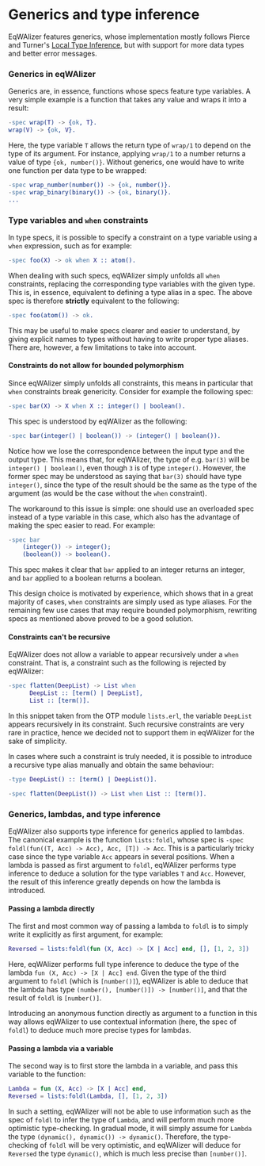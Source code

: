 # Generics and type inference

EqWAlizer features generics, whose implementation mostly follows Pierce and Turner's
[Local Type Inference](https://www.cis.upenn.edu/~bcpierce/papers/lti-toplas.pdf),
but with support for more data types and better error messages.


### Generics in eqWAlizer

Generics are, in essence, functions whose specs feature type variables. A very
simple example is a function that takes any value and wraps it into a result:
```Erlang
-spec wrap(T) -> {ok, T}.
wrap(V) -> {ok, V}.
```
Here, the type variable `T` allows the return type of `wrap/1` to depend on the
type of its argument. For instance, applying `wrap/1` to a number returns
a value of type `{ok, number()}`. Without generics, one would have to write
one function per data type to be wrapped:
```Erlang
-spec wrap_number(number()) -> {ok, number()}.
-spec wrap_binary(binary()) -> {ok, binary()}.
...
```


### Type variables and `when` constraints

In type specs, it is possible to specify a constraint on a type variable using
a `when` expression, such as for example:
```Erlang
-spec foo(X) -> ok when X :: atom().
```
When dealing with such specs, eqWAlizer simply unfolds all `when` constraints,
replacing the corresponding type variables with the given type. This is, in
essence, equivalent to defining a type alias in a spec. The above spec is
therefore **strictly** equivalent to the following:
```Erlang
-spec foo(atom()) -> ok.
```
This may be useful to make specs clearer and easier to understand, by giving
explicit names to types without having to write proper type aliases. There are,
however, a few limitations to take into account.

#### Constraints do not allow for bounded polymorphism

Since eqWAlizer simply unfolds all constraints, this means in particular that
`when` constraints break genericity. Consider for example the following spec:
```Erlang
-spec bar(X) -> X when X :: integer() | boolean().
```
This spec is understood by eqWAlizer as the following:
```Erlang
-spec bar(integer() | boolean()) -> (integer() | boolean()).
```
Notice how we lose the correspondence between the input type and the output type.
This means that, for eqWAlizer, the type of e.g. `bar(3)` will be
`integer() | boolean()`, even though `3` is of type `integer()`. However, the
former spec may be understood as saying that `bar(3)` should have type `integer()`,
since the type of the result should be the same as the type of the argument
(as would be the case without the `when` constraint).

The workaround to this issue is simple: one should use an overloaded spec instead
of a type variable in this case, which also has the advantage of making the spec
easier to read. For example:
```Erlang
-spec bar
    (integer()) -> integer();
    (boolean()) -> boolean().
```
This spec makes it clear that `bar` applied to an integer returns an integer, and
`bar` applied to a boolean returns a boolean.

This design choice is motivated by experience, which shows that in a great majority
of cases, `when` constraints are simply used as type aliases. For the remaining few
use cases that may require bounded polymorphism, rewriting specs as mentioned above
proved to be a good solution.

#### Constraints can't be recursive

EqWAlizer does not allow a variable to appear recursively under a `when` constraint.
That is, a constraint such as the following is rejected by eqWAlizer:
```Erlang
-spec flatten(DeepList) -> List when
      DeepList :: [term() | DeepList],
      List :: [term()].
```
In this snippet taken from the OTP module `lists.erl`, the variable `DeepList` appears
recursively in its constraint. Such recursive constraints are very rare in practice,
hence we decided not to support them in eqWAlizer for the sake of simplicity.

In cases where such a constraint is truly needed, it is possible to introduce a
recursive type alias manually and obtain the same behaviour:
```Erlang
-type DeepList() :: [term() | DeepList()].

-spec flatten(DeepList()) -> List when List :: [term()].
```


### Generics, lambdas, and type inference

EqWAlizer also supports type inference for generics applied to lambdas.
The canonical example is the function `lists:foldl`, whose spec is
`-spec foldl(fun((T, Acc) -> Acc), Acc, [T]) -> Acc`. This is a particularly
tricky case since the type variable `Acc` appears in several positions.
When a lambda is passed as first argument to `foldl`, eqWAlizer performs type
inference to deduce a solution for the type variables `T` and `Acc`. However,
the result of this inference greatly depends on how the lambda is introduced.

#### Passing a lambda directly

The first and most common way of passing a lambda to `foldl` is to simply
write it explicitly as first argument, for example:
```Erlang
Reversed = lists:foldl(fun (X, Acc) -> [X | Acc] end, [], [1, 2, 3])
```
Here, eqWAlizer performs full type inference to deduce the type of the
lambda `fun (X, Acc) -> [X | Acc] end`. Given the type of the third
argument to `foldl` (which is `[number()]`), eqWAlizer is able to deduce
that the lambda has type `(number(), [number()]) -> [number()]`, and
that the result of `foldl` is `[number()]`.

Introducing an anonymous function directly as argument to a function in
this way allows eqWAlizer to use contextual information (here, the spec of
`foldl`) to deduce much more precise types for lambdas.

#### Passing a lambda via a variable

The second way is to first store the lambda in a variable, and pass this
variable to the function:
```Erlang
Lambda = fun (X, Acc) -> [X | Acc] end,
Reversed = lists:foldl(Lambda, [], [1, 2, 3])
```
In such a setting, eqWAlizer will not be able to use information such as the
spec of `foldl` to infer the type of `Lambda`, and will perform much more
optimistic type-checking. In gradual mode, it will simply assume for `Lambda`
the type `(dynamic(), dynamic()) -> dynamic()`. Therefore, the type-checking
of `foldl` will be very optimistic, and eqWAlizer will deduce for `Reversed`
the type `dynamic()`, which is much less precise than `[number()]`.
